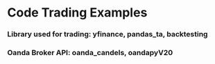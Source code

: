 # Code Trading Examples
### Library used for trading: yfinance, pandas_ta, backtesting
### Oanda Broker API: oanda_candels, oandapyV20

